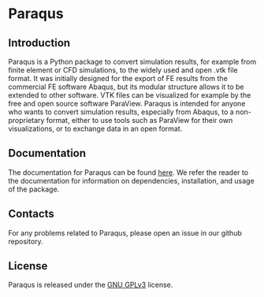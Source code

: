 # Paraqus

## Introduction

Paraqus is a Python package to convert simulation results, for example from finite element or CFD simulations, to the widely used and open .vtk file format. It was initially designed for the export of FE results from the commercial FE software Abaqus, but its modular structure allows it to be extended to other software. VTK files can be visualized for example by the free and open source software ParaView. Paraqus is intended for anyone who wants to convert simulation results, especially from Abaqus, to a non-proprietary format, either to use tools such as ParaView for their own visualizations, or to exchange data in an open format.


## Documentation

The documentation for Paraqus can be found [here](https://paraqus.readthedocs.io/). We refer the reader to the documentation for information on dependencies, installation, and usage of the package.


## Contacts

For any problems related to Paraqus, please open an issue in our github repository.


## License

Paraqus is released under the [GNU GPLv3](https://choosealicense.com/licenses/gpl-3.0/) license.
